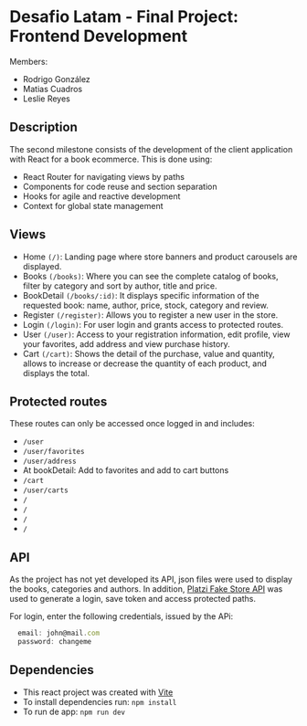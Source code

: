 # Desafio Latam - Final Project: Frontend Development

Members:
- Rodrigo González
- Matias Cuadros
- Leslie Reyes

## Description
The second milestone consists of the development of the client application with React for a book ecommerce. This is done using:

- React Router for navigating views by paths
- Components for code reuse and section separation
- Hooks for agile and reactive development
- Context for global state management

## Views

- Home `(/)`: Landing page where store banners and product carousels are displayed.
- Books `(/books)`: Where you can see the complete catalog of books, filter by category and sort by author, title and price.
- BookDetail `(/books/:id)`: It displays specific information of the requested book: name, author, price, stock, category and review.
- Register `(/register)`: Allows you to register a new user in the store. 
- Login `(/login)`: For user login and grants access to protected routes.
- User `(/user)`: Access to your registration information, edit profile, view your favorites, add address and view purchase history.
- Cart `(/cart)`: Shows the detail of the purchase, value and quantity, allows to increase or decrease the quantity of each product, and displays the total.

## Protected routes
These routes can only be accessed once logged in and includes:
- `/user`
- `/user/favorites`
- `/user/address`
- At bookDetail: Add to favorites and add to cart buttons
- `/cart`
- `/user/carts`
- `/`
- `/`
- `/`
- `/`


## API
As the project has not yet developed its API, json files were used to display the books, categories and authors. In addition, [Platzi Fake Store API](https://fakeapi.platzi.com/) was used to generate a login, save token and access protected paths.

For login, enter the following credentials, issued by the APi:

```jsx
  email: john@mail.com
  password: changeme
```

## Dependencies
- This react project was created with [Vite](https://vitejs.dev/)
- To install dependencies run: `npm install` 
- To run de app: `npm run dev`